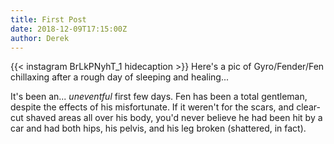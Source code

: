 ```yaml
---
title: First Post
date: 2018-12-09T17:15:00Z
author: Derek
---
```

{{< instagram BrLkPNyhT_1 hidecaption >}}
Here's a pic of Gyro/Fender/Fen chillaxing after a rough day of sleeping and healing...
<!--more-->
It's been an... _uneventful_ first few days. Fen has been a total gentleman, despite the effects of his
misfortunate. If it weren't for the scars, and clear-cut shaved areas all over his body, you'd never
believe he had been hit by a car and had both hips, his pelvis, and his leg broken (shattered, in fact).

